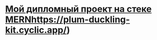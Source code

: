 # [Мой дипломный проект на стеке MERN](https://plum-duckling-kit.cyclic.app/)https://plum-duckling-kit.cyclic.app/)
